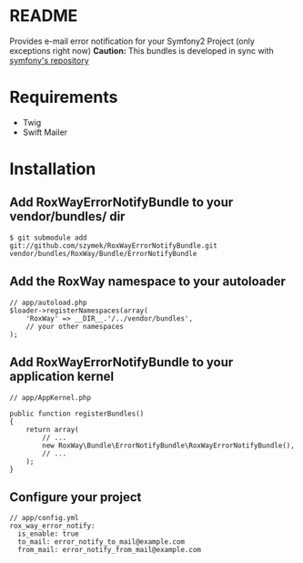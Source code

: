 README
======

Provides e-mail error notification for your Symfony2 Project (only exceptions right now)
**Caution:** This bundles is developed in sync with [symfony's repository](https://github.com/symfony/symfony)

Requirements
============

- Twig
- Swift Mailer

Installation
============

Add RoxWayErrorNotifyBundle to your vendor/bundles/ dir
------------------------------------------

    $ git submodule add git://github.com/szymek/RoxWayErrorNotifyBundle.git vendor/bundles/RoxWay/Bundle/ErrorNotifyBundle

Add the RoxWay namespace to your autoloader
----------------------------------------

    // app/autoload.php
    $loader->registerNamespaces(array(
        'RoxWay' => __DIR__.'/../vendor/bundles',
        // your other namespaces
    );

Add RoxWayErrorNotifyBundle to your application kernel
-----------------------------------------

    // app/AppKernel.php

    public function registerBundles()
    {
        return array(
            // ...
            new RoxWay\Bundle\ErrorNotifyBundle\RoxWayErrorNotifyBundle(),
            // ...
        );
    }

Configure your project
----------------------
	// app/config.yml
	rox_way_error_notify:
	  is_enable: true
	  to_mail: error_notify_to_mail@example.com
	  from_mail: error_notify_from_mail@example.com